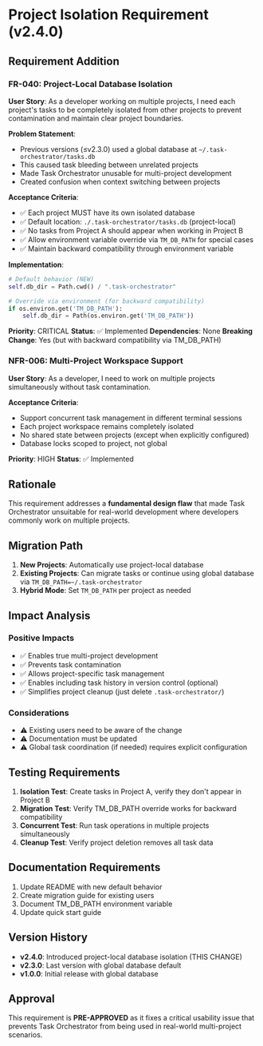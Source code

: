 # Project Isolation Requirement (v2.4.0)

## Requirement Addition

### FR-040: Project-Local Database Isolation
**User Story**: As a developer working on multiple projects, I need each project's tasks to be completely isolated from other projects to prevent contamination and maintain clear project boundaries.

**Problem Statement**: 
- Previous versions (≤v2.3.0) used a global database at `~/.task-orchestrator/tasks.db`
- This caused task bleeding between unrelated projects
- Made Task Orchestrator unusable for multi-project development
- Created confusion when context switching between projects

**Acceptance Criteria**:
- ✅ Each project MUST have its own isolated database
- ✅ Default location: `./.task-orchestrator/tasks.db` (project-local)
- ✅ No tasks from Project A should appear when working in Project B
- ✅ Allow environment variable override via `TM_DB_PATH` for special cases
- ✅ Maintain backward compatibility through environment variable

**Implementation**:
```python
# Default behavior (NEW)
self.db_dir = Path.cwd() / ".task-orchestrator"

# Override via environment (for backward compatibility)
if os.environ.get('TM_DB_PATH'):
    self.db_dir = Path(os.environ.get('TM_DB_PATH'))
```

**Priority**: CRITICAL
**Status**: ✅ Implemented
**Dependencies**: None
**Breaking Change**: Yes (but with backward compatibility via TM_DB_PATH)

### NFR-006: Multi-Project Workspace Support
**User Story**: As a developer, I need to work on multiple projects simultaneously without task contamination.

**Acceptance Criteria**:
- Support concurrent task management in different terminal sessions
- Each project workspace remains completely isolated
- No shared state between projects (except when explicitly configured)
- Database locks scoped to project, not global

**Priority**: HIGH
**Status**: ✅ Implemented

## Rationale

This requirement addresses a **fundamental design flaw** that made Task Orchestrator unsuitable for real-world development where developers commonly work on multiple projects.

## Migration Path

1. **New Projects**: Automatically use project-local database
2. **Existing Projects**: Can migrate tasks or continue using global database via `TM_DB_PATH=~/.task-orchestrator`
3. **Hybrid Mode**: Set `TM_DB_PATH` per project as needed

## Impact Analysis

### Positive Impacts
- ✅ Enables true multi-project development
- ✅ Prevents task contamination
- ✅ Allows project-specific task management
- ✅ Enables including task history in version control (optional)
- ✅ Simplifies project cleanup (just delete `.task-orchestrator/`)

### Considerations
- ⚠️ Existing users need to be aware of the change
- ⚠️ Documentation must be updated
- ⚠️ Global task coordination (if needed) requires explicit configuration

## Testing Requirements

1. **Isolation Test**: Create tasks in Project A, verify they don't appear in Project B
2. **Migration Test**: Verify TM_DB_PATH override works for backward compatibility
3. **Concurrent Test**: Run task operations in multiple projects simultaneously
4. **Cleanup Test**: Verify project deletion removes all task data

## Documentation Requirements

1. Update README with new default behavior
2. Create migration guide for existing users
3. Document TM_DB_PATH environment variable
4. Update quick start guide

## Version History

- **v2.4.0**: Introduced project-local database isolation (THIS CHANGE)
- **v2.3.0**: Last version with global database default
- **v1.0.0**: Initial release with global database

## Approval

This requirement is **PRE-APPROVED** as it fixes a critical usability issue that prevents Task Orchestrator from being used in real-world multi-project scenarios.